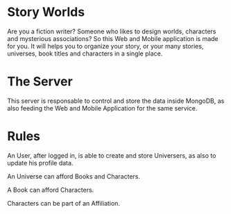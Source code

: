 # Story Worlds

Are you a fiction writer? Someone who likes to design worlds, characters and mysterious associations? So this Web and Mobile application is made for you. It will helps you to organize your story, or your many stories, universes, book titles and characters in a single place.

# The Server

This server is responsable to control and store the data inside MongoDB, as also feeding the Web and Mobile Application for the same service.


# Rules

An User, after logged in, is able to create and store Universers, as also to update his profile data.

An Universe can afford Books and Characters.

A Book can afford Characters.

Characters can be part of an Affiliation.
